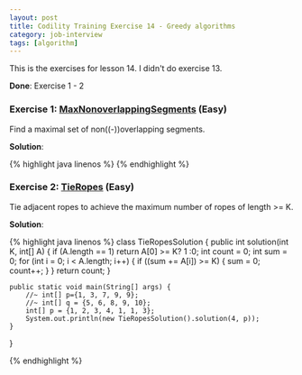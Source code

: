 ```yaml
---
layout: post
title: Codility Training Exercise 14 - Greedy algorithms
category: job-interview
tags: [algorithm]
---
```

This is the exercises for lesson 14. I didn't do exercise 13. 

**Done**: Exercise 1 - 2

### Exercise 1: [MaxNonoverlappingSegments](https://codility.com/demo/take-sample-test/max_nonoverlapping_segments/) (Easy)
Find a maximal set of non((-))overlapping segments.

**Solution**:

{%  highlight java linenos  %}
{% endhighlight %}

### Exercise 2: [TieRopes](https://codility.com/demo/take-sample-test/tie_ropes/) (Easy)

Tie adjacent ropes to achieve the maximum number of ropes of length >= K.


**Solution**:

{%  highlight java linenos  %}
class TieRopesSolution {
    public int solution(int K, int[] A) {
        if (A.length == 1)
            return A[0] >= K? 1 :0;
        int count = 0;
        int sum = 0;
        for (int i = 0; i < A.length; i++) {
            if ((sum += A[i]) >= K) {
                sum = 0;
                count++;
            }
        }
        return count;
    }

    public static void main(String[] args) {
		//~ int[] p={1, 3, 7, 9, 9};
		//~ int[] q = {5, 6, 8, 9, 10};
		int[] p = {1, 2, 3, 4, 1, 1, 3};
		System.out.println(new TieRopesSolution().solution(4, p));
    }
}

{% endhighlight %}



